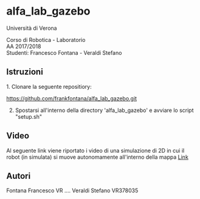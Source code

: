 # alfa_lab_gazebo
Università di Verona

Corso di Robotica - Laboratorio <br>
AA 2017/2018 <br>
Studenti: Francesco Fontana - Veraldi Stefano <br>

<strong> <h2>  Istruzioni </h2>  </strong>
<p>
1. Clonare la seguente repositiory: <br>

https://github.com/frankfontana/alfa_lab_gazebo.git <br>

2. Spostarsi all'interno della directory 'alfa_lab_gazebo' e avviare lo script "setup.sh"
</p>
<strong> <h2> Video </h2> </strong>

Al seguente link viene riportato i video di una simulazione di 2D in cui il robot (in simulata) si muove autonomamente all'interno della mappa
<a href="https://drive.google.com/open?id=11Y_Ipf1d9_DnDovqJzs5m8bk4dmJ4GJb"> Link </a>


<strong> <h2> Autori </h2> </strong>
Fontana Francesco VR ....
Veraldi Stefano VR378035


